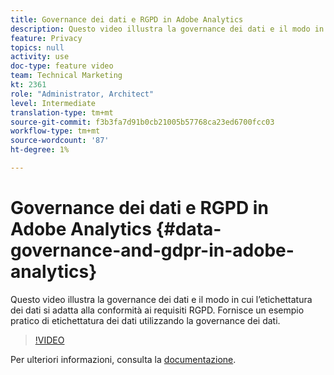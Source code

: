 ```yaml
---
title: Governance dei dati e RGPD in Adobe Analytics
description: Questo video illustra la governance dei dati e il modo in cui l’etichettatura dei dati si adatta alla conformità ai requisiti RGPD. Fornisce un esempio pratico di etichettatura dei dati utilizzando la governance dei dati.
feature: Privacy
topics: null
activity: use
doc-type: feature video
team: Technical Marketing
kt: 2361
role: "Administrator, Architect"
level: Intermediate
translation-type: tm+mt
source-git-commit: f3b3fa7d91b0cb21005b57768ca23ed6700fcc03
workflow-type: tm+mt
source-wordcount: '87'
ht-degree: 1%

---
```



# Governance dei dati e RGPD in Adobe Analytics {#data-governance-and-gdpr-in-adobe-analytics}

Questo video illustra la governance dei dati e il modo in cui l’etichettatura dei dati si adatta alla conformità ai requisiti RGPD. Fornisce un esempio pratico di etichettatura dei dati utilizzando la governance dei dati.

>[!VIDEO](https://video.tv.adobe.com/v/25455/?quality=12)

Per ulteriori informazioni, consulta la [documentazione](https://marketing.adobe.com/resources/help/en_US/analytics/gdpr/).